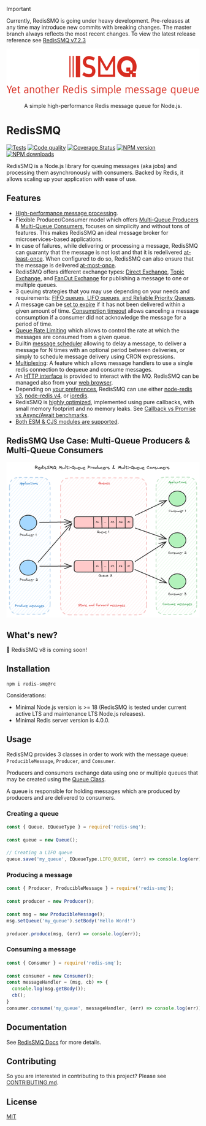 > [!IMPORTANT]
> Currently, RedisSMQ is going under heavy development. Pre-releases at any time may introduce new commits with breaking changes. 
> The master branch always reflects the most recent changes. To view the latest release reference see [RedisSMQ v7.2.3](https://github.com/weyoss/redis-smq/tree/v7.2.3)

<div align="center" style="text-align: center">
  <p><a href="https://github.com/weyoss/redis-smq"><img alt="RedisSMQ" src="./logo.png?v=202312182134" /></a></p>
  <p>A simple high-performance Redis message queue for Node.js.</p>
</div>

# RedisSMQ

<p>
   <a href="https://github.com/weyoss/redis-smq/actions/workflows/tests.yml"><img src="https://github.com/weyoss/redis-smq/actions/workflows/tests.yml/badge.svg" alt="Tests" style="max-width:100%;" /></a>
   <a href="https://github.com/weyoss/redis-smq/actions/workflows/codeql.yml" rel="nofollow"><img src="https://github.com/weyoss/redis-smq/actions/workflows/codeql.yml/badge.svg" alt="Code quality" /></a>
   <a href="https://codecov.io/github/weyoss/redis-smq?branch=master" rel="nofollow"><img src="https://img.shields.io/codecov/c/github/weyoss/redis-smq" alt="Coverage Status" /></a>
   <a href="https://npmjs.org/package/redis-smq" rel="nofollow"><img src="https://img.shields.io/npm/v/redis-smq.svg" alt="NPM version" /></a>
   <a href="https://npmjs.org/package/redis-smq" rel="nofollow"><img src="https://img.shields.io/npm/dm/redis-smq.svg" alt="NPM downloads" /></a>
</p>

RedisSMQ is a Node.js library for queuing messages (aka jobs) and processing them asynchronously with consumers. Backed by Redis, it allows scaling up your application with ease of use.

## Features

* [High-performance message processing](docs/performance.md).
* Flexible Producer/Consumer model which offers [Multi-Queue Producers](docs/producing-messages.md) & [Multi-Queue Consumers](docs/consuming-messages.md), focuses on simplicity and without tons of features. This makes RedisSMQ an ideal message broker for microservices-based applications.
* In case of failures, while delivering or processing a message, RedisSMQ can guaranty that the message is not lost and that it is redelivered [at-least-once](docs/api/classes/ProducibleMessage.md#setretrythreshold). When configured to do so, RedisSMQ can also ensure that the message is delivered [at-most-once](docs/api/classes/ProducibleMessage.md#setretrythreshold).
* RedisSMQ offers different exchange types: [Direct Exchange](docs/message-exchanges.md#direct-exchange), [Topic Exchange](docs/message-exchanges.md#topic-exchange), and [FanOut Exchange](docs/message-exchanges.md#fanout-exchange) for publishing a message to one or multiple queues.
* 3 queuing strategies that you may use depending on your needs and requirements: [FIFO queues, LIFO queues, and Reliable Priority Queues](docs/queues.md).
* A message can be [set to expire](docs/api/classes/ProducibleMessage.md#setttl) if it has not been delivered within a given amount of time. [Consumption timeout](docs/api/classes/ProducibleMessage.md#setconsumetimeout) allows canceling a message consumption if a consumer did not acknowledge the message for a period of time.
* [Queue Rate Limiting](docs/queue-rate-limiting.md) which allows to control the rate at which the messages are consumed from a given queue.
* Builtin [message scheduler](docs/scheduling-messages.md) allowing to delay a message, to deliver a message for N times with an optional period between deliveries, or simply to schedule message delivery using CRON expressions.
* [Multiplexing](/docs/multiplexing.md): A feature which allows message handlers to use a single redis connection to dequeue and consume messages.
* An [HTTP interface](https://github.com/weyoss/redis-smq-monitor) is provided to interact with the MQ. RedisSMQ can be managed also from your [web browser](https://github.com/weyoss/redis-smq-monitor-client).
* Depending on [your preferences](docs/configuration.md), RedisSMQ can use either [node-redis v3](https://github.com/redis/node-redis/tree/v3.1.2), [node-redis v4](https://github.com/redis/node-redis), or [ioredis](https://github.com/luin/ioredis).
* RedisSMQ is [highly optimized](https://lgtm.com/projects/g/weyoss/redis-smq/context:javascript), implemented using pure callbacks, with small memory footprint and no memory leaks. See [Callback vs Promise vs Async/Await benchmarks](https://gist.github.com/weyoss/24f9ecbda175d943a48cb7ec38bde821).
* [Both ESM & CJS modules are supported](docs/esm-cjs-modules.md).

## RedisSMQ Use Case: Multi-Queue Producers & Multi-Queue Consumers

![RedisSMQ Multi-Queue Producers & Multi-Queue Consumers](docs/redis-smq-multi-queue-consumers-producers.png)

## What's new?

:rocket: RedisSMQ v8 is coming soon!

## Installation

```shell
npm i redis-smq@rc
```

Considerations:

- Minimal Node.js version is >= 18 (RedisSMQ is tested under current active LTS and maintenance LTS Node.js releases).
- Minimal Redis server version is 4.0.0.

## Usage

RedisSMQ provides 3 classes in order to work with the message queue: `ProducibleMessage`, `Producer`, and `Consumer`.

Producers and consumers exchange data using one or multiple queues that may be created using the [Queue Class](docs/api/classes/Queue.md).

A queue is responsible for holding messages which are produced by producers and are delivered to consumers.

### Creating a queue

```javascript
const { Queue, EQueueType } = require('redis-smq');

const queue = new Queue();

// Creating a LIFO queue
queue.save('my_queue', EQueueType.LIFO_QUEUE, (err) => console.log(err));
```

### Producing a message

```javascript
const { Producer, ProducibleMessage } = require('redis-smq');

const producer = new Producer();

const msg = new ProducibleMessage();
msg.setQueue('my_queue').setBody('Hello Word!')

producer.produce(msg, (err) => console.log(err));
```

### Consuming a message

```javascript
const { Consumer } = require('redis-smq');

const consumer = new Consumer();
const messageHandler = (msg, cb) => {
  console.log(msg.getBody());
  cb();
}
consumer.consume('my_queue', messageHandler, (err) => console.log(err));
```

## Documentation

See [RedisSMQ Docs](docs/README.md) for more details.

## Contributing

So you are interested in contributing to this project? Please see [CONTRIBUTING.md](https://github.com/weyoss/guidelines/blob/master/CONTRIBUTIONS.md).

## License

[MIT](https://github.com/weyoss/redis-smq/blob/master/LICENSE)
